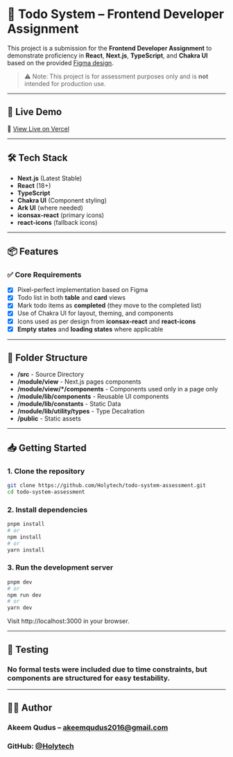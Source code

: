 # 📝 Todo System – Frontend Developer Assignment

This project is a submission for the **Frontend Developer Assignment** to demonstrate proficiency in **React**, **Next.js**, **TypeScript**, and **Chakra UI** based on the provided [Figma design](https://www.figma.com/design/y5jco2weGtIH3sdy6BVyMW/T-GLOBAL-TEST?node-id=2001-57594&t=Beg65ppOaR9bP96J-0).

> ⚠️ Note: This project is for assessment purposes only and is **not** intended for production use.

---

## 🚀 Live Demo

🔗 [View Live on Vercel](https://todo-system-assessment-9h87.vercel.app/to-do)

---

## 🛠 Tech Stack

- **Next.js** (Latest Stable)
- **React** (18+)
- **TypeScript**
- **Chakra UI** (Component styling)
- **Ark UI** (where needed)
- **iconsax-react** (primary icons)
- **react-icons** (fallback icons)

---

## 📦 Features

### ✅ Core Requirements

- [x] Pixel-perfect implementation based on Figma
- [x] Todo list in both **table** and **card** views
- [x] Mark todo items as **completed** (they move to the completed list)
- [x] Use of Chakra UI for layout, theming, and components
- [x] Icons used as per design from **iconsax-react** and **react-icons**
- [x] **Empty states** and **loading states** where applicable

---

## 📂 Folder Structure

- **/src** - Source Directory
- **/module/view** - Next.js pages components
- **/module/view/\*/components** - Components used only in a page only
- **/module/lib/components** - Reusable UI components
- **/module/lib/constants** - Static Data
- **/module/lib/utility/types** - Type Decalration
- **/public** - Static assets

---

## 📥 Getting Started

### 1. Clone the repository

```bash
git clone https://github.com/Holytech/todo-system-assessment.git
cd todo-system-assessment
```

### 2. Install dependencies

```bash
pnpm install
# or
npm install
# or
yarn install
```

### 3. Run the development server

```bash
pnpm dev
# or
npm run dev
# or
yarn dev
```

Visit http://localhost:3000 in your browser.

---

## 🧪 Testing

### No formal tests were included due to time constraints, but components are structured for easy testability.

---

## 🙋‍♂️ Author

### Akeem Qudus – [akeemqudus2016@gmail.com](mailto:akeemqudus2016@gmail.com)

### GitHub: [@Holytech](https://github.com/Holytech)
